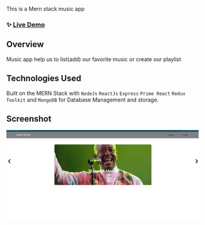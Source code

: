 This is a Mern stack  music app 
### ✨ [Live Demo](https://music-app-six-bay.vercel.app/)

## Overview

Music app help us to list(add) our favorite music or  create our playlist

## Technologies Used

Built on the MERN Stack with `NodeJs` `ReactJs` `Express` `Prime React` `Redux Toolkit` and `MongoDB` for Database Management and storage.

## Screenshot

![Home](Screenshotaddismusic.png)
